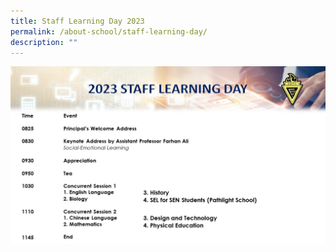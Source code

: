 ```yaml
---
title: Staff Learning Day 2023
permalink: /about-school/staff-learning-day/
description: ""
---
```

![](/images/sld%202023%20programme_v2.jpeg)